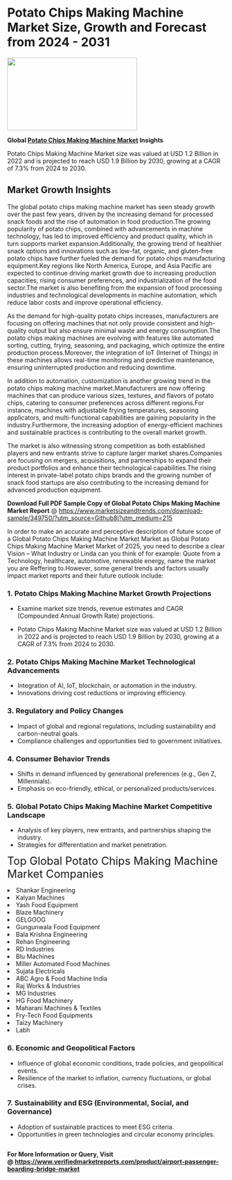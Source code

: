<H1>Potato Chips Making Machine Market Size, Growth and Forecast from 2024 - 2031</H1><img class="aligncenter size-medium wp-image-584254" src="https://thirdeyenews.in/wp-content/uploads/2024/09/Global-Market-Research-300x168.jpeg" alt="" width="300" height="168" /><p><strong>Global&nbsp;<a href="https://www.marketsizeandtrends.com/download-sample/349750/?utm_source=Github8j?utm_medium=215">Potato Chips Making Machine Market</a> Insights</strong></p><p>Potato Chips Making Machine Market size was valued at USD 1.2 Billion in 2022 and is projected to reach USD 1.9 Billion by 2030, growing at a CAGR of 7.3% from 2024 to 2030.</p><p><h2>Market Growth Insights</h2> <p>The global potato chips making machine market has seen steady growth over the past few years, driven by the increasing demand for processed snack foods and the rise of automation in food production.The growing popularity of potato chips, combined with advancements in machine technology, has led to improved efficiency and product quality, which in turn supports market expansion.Additionally, the growing trend of healthier snack options and innovations such as low-fat, organic, and gluten-free potato chips have further fueled the demand for potato chips manufacturing equipment.Key regions like North America, Europe, and Asia Pacific are expected to continue driving market growth due to increasing production capacities, rising consumer preferences, and industrialization of the food sector.The market is also benefiting from the expansion of food processing industries and technological developments in machine automation, which reduce labor costs and improve operational efficiency.</p> <p>As the demand for high-quality potato chips increases, manufacturers are focusing on offering machines that not only provide consistent and high-quality output but also ensure minimal waste and energy consumption.The potato chips making machines are evolving with features like automated sorting, cutting, frying, seasoning, and packaging, which optimize the entire production process.Moreover, the integration of IoT (Internet of Things) in these machines allows real-time monitoring and predictive maintenance, ensuring uninterrupted production and reducing downtime.</p> <p>In addition to automation, customization is another growing trend in the potato chips making machine market.Manufacturers are now offering machines that can produce various sizes, textures, and flavors of potato chips, catering to consumer preferences across different regions.For instance, machines with adjustable frying temperatures, seasoning applicators, and multi-functional capabilities are gaining popularity in the industry.Furthermore, the increasing adoption of energy-efficient machines and sustainable practices is contributing to the overall market growth.</p> <p>The market is also witnessing strong competition as both established players and new entrants strive to capture larger market shares.Companies are focusing on mergers, acquisitions, and partnerships to expand their product portfolios and enhance their technological capabilities.The rising interest in private-label potato chips brands and the growing number of snack food startups are also contributing to the increasing demand for advanced production equipment.</p> <p><span class=""><strong>Download Full PDF Sample Copy of Global Potato Chips Making Machine Market Report</strong> @ <a href="https://www.marketsizeandtrends.com/download-sample/349750/?utm_source=Github8j?utm_medium=215" target="_blank">https://www.marketsizeandtrends.com/download-sample/349750/?utm_source=Github8j?utm_medium=215</a></span></p><p>In order to make an accurate and perceptive description of future scope of a Global&nbsp;Potato Chips Making Machine Market Market as Global&nbsp;Potato Chips Making Machine Market Market of 2025, you need to describe a clear Vision &ndash; What Industry or Linda can you think of for example: Quote from a Technology, healthcare, automotive, renewable energy, name the market you are Reffering to.However, some general trends and factors usually impact market reports and their future outlook include:</p><h3>1.&nbsp;<strong>Potato Chips Making Machine Market Growth Projections</strong></h3><ul><li>Examine market size trends, revenue estimates and CAGR (Compounded Annual Growth Rate) projections.</li><li><p>Potato Chips Making Machine Market size was valued at USD 1.2 Billion in 2022 and is projected to reach USD 1.9 Billion by 2030, growing at a CAGR of 7.3% from 2024 to 2030.</p></li></ul><h3>2.&nbsp;<strong>Potato Chips Making Machine Market Technological Advancements</strong></h3><ul><li>Integration of AI, IoT, blockchain, or automation in the industry.</li><li>Innovations driving cost reductions or improving efficiency.</li></ul><h3>3.&nbsp;<strong>Regulatory and Policy Changes</strong></h3><ul><li>Impact of global and regional regulations, including sustainability and carbon-neutral goals.</li><li>Compliance challenges and opportunities tied to government initiatives.</li></ul><h3>4.&nbsp;<strong>Consumer Behavior Trends</strong></h3><ul><li>Shifts in demand influenced by generational preferences (e.g., Gen Z, Millennials).</li><li>Emphasis on eco-friendly, ethical, or personalized products/services.</li></ul><h3>5.&nbsp;<strong>Global Potato Chips Making Machine Market Competitive Landscape</strong></h3><ul><li>Analysis of key players, new entrants, and partnerships shaping the industry.</li><li>Strategies for differentiation and market penetration.</li></ul><p data-pm-slice="1 1 []"><span style="color: inherit; font-family: inherit; font-size: 25px;">Top Global Potato Chips Making Machine Market Companies</span></p><div class="" data-test-id=""><p><li>Shankar Engineering</li><li> Kalyan Machines</li><li> Yash Food Equipment</li><li> Blaze Machinery</li><li> GELGOOG</li><li> Gungunwala Food Equipment</li><li> Bala Krishna Engineering</li><li> Rehan Engineering</li><li> RD Industries</li><li> Blu Machines</li><li> Miller Automated Food Machines</li><li> Sujata Electricals</li><li> ABC Agro & Food Machine India</li><li> Raj Works & Industries</li><li> MG Industries</li><li> HG Food Machinery</li><li> Maharani Machines & Textiles</li><li> Fry-Tech Food Equipments</li><li> Taizy Machinery</li><li> Labh</li></p></div><h3>6.&nbsp;<strong>Economic and Geopolitical Factors</strong></h3><ul><li>Influence of global economic conditions, trade policies, and geopolitical events.</li><li>Resilience of the market to inflation, currency fluctuations, or global crises.</li></ul><h3>7.&nbsp;<strong>Sustainability and ESG (Environmental, Social, and Governance)</strong></h3><ul><li>Adoption of sustainable practices to meet ESG criteria.</li><li>Opportunities in green technologies and circular economy principles.</li></ul><h2><strong style="font-size: 14px;">For More Information or Query, Visit @&nbsp;</strong><a style="background-color: #ffffff; font-size: 14px;" href="https://www.marketsizeandtrends.com/report/potato-chips-making-machine-market/" target="_blank">https://www.verifiedmarketreports.com/product/airport-passenger-boarding-bridge-market</a></h2>